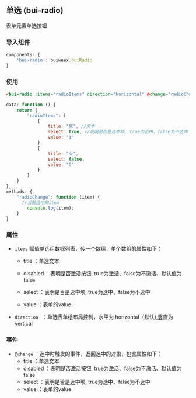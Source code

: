 ## 单选 (bui-radio)

表单元素单选按钮

### 导入组件

```javascript
components: {
    'bui-radio': buiweex.buiRadio
}

```

### 使用

```html
<bui-radio :items="radioItems" direction="horizontal" @change="radioChange" ></bui-radio>
```

```javascript
data: function () {
    return {
        "radioItems": [
            {
                title: "男", //文本
                select: true, //表明是否是选中项, true为选中、false为不选中
                value: "1"
            },
            {
                title: "女",
                select: false,
                value: "0"
            }
        ]
    }
},
methods: {
    "radioChange": function (item) {
	  //当前选中的item
        console.log(item);
    }
}

```

### 属性

* `items` 赋值单选组数据列表，传一个数组，单个数组的属性如下：

  * title ：单选文本

  * disabled ：表明是否激活按钮, true为激活、false为不激活、默认值为false

  * select ：表明是否是选中项, true为选中、false为不选中

  * value ：表单的value

* `direction ` ：单选表单组布局控制，水平为 horizontal（默认),竖直为 vertical 

### 事件

* `@change` ：选中时触发的事件，返回选中的对象，包含属性如下：
  * title ：单选文本
  * disabled ：表明是否激活按钮, true为激活、false为不激活、默认值为false
  * select ：表明是否是选中项, true为选中、false为不选中
  * value ：表单的value



